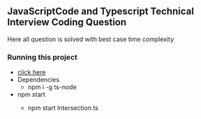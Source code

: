 ## JavaScriptCode and Typescript Technical Interview Coding Question
Here all question is solved with best case time complexity

### Running this project
- [click here](https://github.com/Isaurabhdubey/javaScriptCode.git)
- Dependencies 
    - npm i -g ts-node
- npm start <file Name>
    - npm start Intersection.ts

